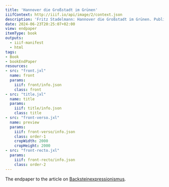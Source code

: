 ```yaml
---
title: 'Hannover die Großstadt im Grünen'
iiifContext: http://iiif.io/api/image/2/context.json
description: 'Fritz Stadelmann: Hannover die Großstadt im Grünen. Published by Verkehrs-Verein Hannover e.V., Hannover 1927. <a class="worldcat" href="https://www.worldcat.org/de/title/72612183">&nbsp;</a>'
date: 2024-06-23T20:25:07+02:00
view: endpaper
itemType: book
outputs:
  - iiif-manifest
  - html
tags:
- Book
- bookEndPaper
resources:
- src: "front.jxl"
  name: front
  params:
    iiif: front/info.json
    class: front
- src: "title.jxl"
  name: title
  params:
    iiif: title/info.json
    class: title
- src: "front-verso.jxl"
  name: preview
  params:
    iiif: front-verso/info.json
    class: order-1
    cropWidth: 2000
    cropHeight: 2000   
- src: "front-recto.jxl"
  params:
    iiif: front-recto/info.json
    class: order-2
---
```


The endpaper to the article on [Backsteinexpressionismus](https://backsteinexpressionismus.projektemacher.org/post/hannover-1927/).
